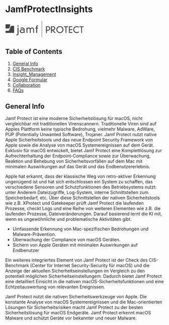 # JamfProtectInsights
<img src="https://github.com/apfelwerk/JamfProtectInsights/blob/main/Extra/Jamf-Protect-one-color%20(1).png" width="250">

## Table of Contents
1. [General Info](#general-info)
2. [CIS Benchmark](#CIS_Benchmark)
3. [Insight_Management](#Insight-Management)
4. [Google Formular](#Google-Formular)
5. [Collaboration](#collaboration)
6. [FAQs](#faqs)


## General Info
Jamf Protect ist eine moderne Sicherheitslösung für macOS, nicht vergleichbar mit traditionellen Virenscannern. Traditionelle Viren sind auf Apples Plattform keine typische Bedrohung, vielmehr Malware, AdWare, PUP (Potentially Unwanted Software), Trojaner. Jamf Protect nutzt native Apple Sicherheitstools und das neue Endpoint Security Framework von Apple sowie die Analyse von macOS Systemereignissen auf dem Gerät. Exklusiv für macOS entwickelt, bietet Jamf Protect eine Komplettlösung zur Aufrechterhaltung der Endpoint-Compliance sowie zur Überwachung, Reaktion und Behebung von Sicherheitsvorfällen auf dem Mac mit minimalen Auswirkungen auf das Gerät und das Endbenutzererlebnis.



Apple hat erkannt, dass der klassische Weg von retro-aktiver Erkennung ungenügend ist und hat sich entschlossen ein System zu schaffen, das verschiedene Sensoren und Schutzfunktionen des Betriebsystems nutzt: unter Anderem Dateizugriffe, Log-System, interne Schnittstellen zum Speicherbedarf, etc. Über diese Schnittstellen der nativen Sicherheitstools wie z.B. XProtect und Gatekeeper prüft Jamf Protect die laufenden Prozesse, checkt Logs und eine Reihe von weiteren Elementen wie z.B. die laufenden Prozesse, Dateiveränderungen. Darauf basierend lernt die KI mit, wenn es ungewöhnliche und problematische Aktivitäten gibt.

   - Umfassende Erkennung von Mac-spezifischen Bedrohungen und Malware-Prävention.
   - Überwachung der Compliance von macOS Geräten.
   - Sichern von Apple Geräten mit minimalen Auswirkungen auf Endbenutzer


Ein weiteres integriertes Element von Jamf Protect ist der Check des CIS-Benchmark (Center for Internet Security-Security für macOS) und die Anzeige der aktuellen Sicherheitseinstellungen im Vergleich zu den potentiell möglichen Sicherheitseinstellungem. Dadurch bietet Jamf Protect eine detailliert Einsicht in die nativen macOS-Sicherheitsfunktionen und eine Echtzeitauswertung von relevanten Ereignissen.

Jamf Protect nutzt die nativen Sicherheitswerkzeuge von Apple. Die konstante Analyse von macOS Systemereignissen und die Mac-orientierten Lösungen für Sicherheitsrisiken macht Jamf Protect zu der besten Sicherheitslösung für macOS Endgeräte. Jamf Protect erkennt macOS Malware und schützt Geräte vor bekannter und neuer Malware.

